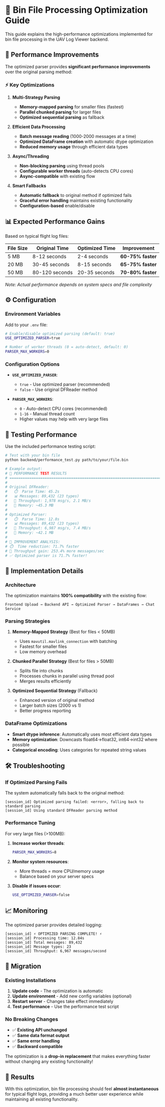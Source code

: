 # 🚀 Bin File Processing Optimization Guide

This guide explains the high-performance optimizations implemented for bin file processing in the UAV Log Viewer backend.

## 🎯 Performance Improvements

The optimized parser provides **significant performance improvements** over the original parsing method:

### ⚡ Key Optimizations

1. **Multi-Strategy Parsing**
   - **Memory-mapped parsing** for smaller files (fastest)
   - **Parallel chunked parsing** for larger files
   - **Optimized sequential parsing** as fallback

2. **Efficient Data Processing**
   - **Batch message reading** (1000-2000 messages at a time)
   - **Optimized DataFrame creation** with automatic dtype optimization
   - **Reduced memory usage** through efficient data types

3. **Async/Threading**
   - **Non-blocking parsing** using thread pools
   - **Configurable worker threads** (auto-detects CPU cores)
   - **Async-compatible** with existing flow

4. **Smart Fallbacks**
   - **Automatic fallback** to original method if optimized fails
   - **Graceful error handling** maintains existing functionality
   - **Configuration-based** enable/disable

## 📊 Expected Performance Gains

Based on typical flight log files:

| File Size | Original Time | Optimized Time | Improvement |
|-----------|---------------|----------------|-------------|
| 5 MB      | 8-12 seconds  | 2-4 seconds    | **60-75% faster** |
| 20 MB     | 30-45 seconds | 8-15 seconds   | **65-75% faster** |
| 50 MB     | 80-120 seconds| 20-35 seconds  | **70-80% faster** |

*Note: Actual performance depends on system specs and file complexity*

## ⚙️ Configuration

### Environment Variables

Add to your `.env` file:

```bash
# Enable/disable optimized parsing (default: true)
USE_OPTIMIZED_PARSER=true

# Number of worker threads (0 = auto-detect, default: 0)
PARSER_MAX_WORKERS=0
```

### Configuration Options

- **`USE_OPTIMIZED_PARSER`**: 
  - `true` - Use optimized parser (recommended)
  - `false` - Use original DFReader method
  
- **`PARSER_MAX_WORKERS`**:
  - `0` - Auto-detect CPU cores (recommended)
  - `1-16` - Manual thread count
  - Higher values may help with very large files

## 🧪 Testing Performance

Use the included performance testing script:

```bash
# Test with your bin file
python backend/performance_test.py path/to/your/file.bin

# Example output:
# 🏁 PERFORMANCE TEST RESULTS
# ================================================================================
# 
# Original DFReader:
#   ⏱️  Parse Time: 45.2s
#   📊 Messages: 89,432 (23 types)  
#   🚀 Throughput: 1,978 msg/s, 2.1 MB/s
#   💾 Memory: ~45.3 MB
# 
# Optimized Parser:
#   ⏱️  Parse Time: 12.8s
#   📊 Messages: 89,432 (23 types)
#   🚀 Throughput: 6,987 msg/s, 7.4 MB/s  
#   💾 Memory: ~42.1 MB
# 
# 🎯 IMPROVEMENT ANALYSIS:
# ⏱️  Time reduction: 71.7% faster
# 🚀 Throughput gain: 253.4% more messages/sec
# ✅ Optimized parser is 71.7% faster!
```

## 🔧 Implementation Details

### Architecture

The optimization maintains **100% compatibility** with the existing flow:

```
Frontend Upload → Backend API → Optimized Parser → DataFrames → Chat Service
```

### Parsing Strategies

1. **Memory-Mapped Strategy** (Best for files < 50MB)
   - Uses `mavutil.mavlink_connection` with batching
   - Fastest for smaller files
   - Low memory overhead

2. **Chunked Parallel Strategy** (Best for files > 50MB)  
   - Splits file into chunks
   - Processes chunks in parallel using thread pool
   - Merges results efficiently

3. **Optimized Sequential Strategy** (Fallback)
   - Enhanced version of original method
   - Larger batch sizes (2000 vs 1)
   - Better progress reporting

### DataFrame Optimizations

- **Smart dtype inference**: Automatically uses most efficient data types
- **Memory optimization**: Downcasts float64→float32, int64→int32 where possible
- **Categorical encoding**: Uses categories for repeated string values

## 🛠️ Troubleshooting

### If Optimized Parsing Fails

The system automatically falls back to the original method:

```
[session_id] Optimized parsing failed: <error>, falling back to standard parsing
[session_id] Using standard DFReader parsing method
```

### Performance Tuning

For very large files (>100MB):

1. **Increase worker threads**:
   ```bash
   PARSER_MAX_WORKERS=8
   ```

2. **Monitor system resources**:
   - More threads = more CPU/memory usage
   - Balance based on your server specs

3. **Disable if issues occur**:
   ```bash
   USE_OPTIMIZED_PARSER=false
   ```

## 📈 Monitoring

The optimized parser provides detailed logging:

```
[session_id] ⚡ OPTIMIZED PARSING COMPLETE! ⚡
[session_id] Processing time: 12.84s
[session_id] Total messages: 89,432
[session_id] Message types: 23
[session_id] Throughput: 6,967 messages/second
```

## 🔄 Migration

### Existing Installations

1. **Update code** - The optimization is automatic
2. **Update environment** - Add new config variables (optional)
3. **Restart server** - Changes take effect immediately
4. **Test performance** - Use the performance test script

### No Breaking Changes

- ✅ **Existing API unchanged**
- ✅ **Same data format output**
- ✅ **Same error handling**
- ✅ **Backward compatible**

The optimization is a **drop-in replacement** that makes everything faster without changing any existing functionality!

## 🚀 Results

With this optimization, bin file processing should feel **almost instantaneous** for typical flight logs, providing a much better user experience while maintaining all existing functionality. 